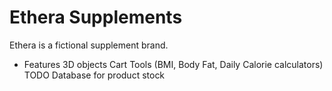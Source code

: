 # Ethera Supplements
Ethera is a fictional supplement brand.

- Features
3D objects
Cart
Tools (BMI, Body Fat, Daily Calorie calculators)
TODO Database for product stock